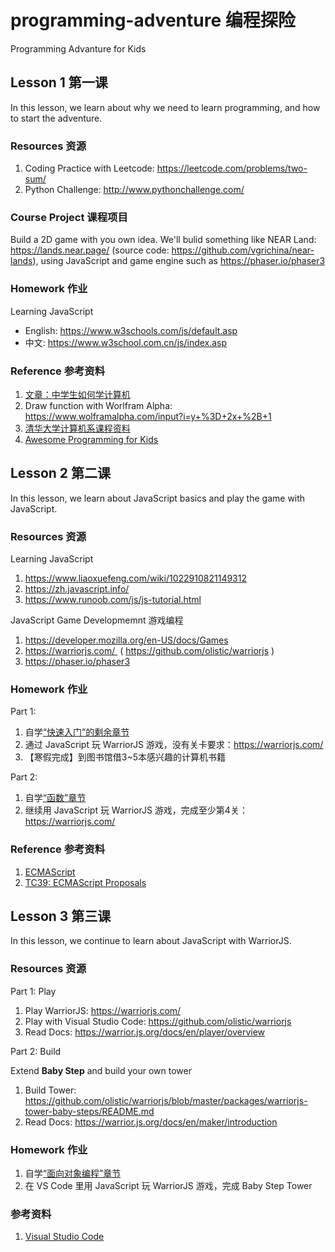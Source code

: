 # programming-adventure 编程探险
Programming Advanture for Kids


## Lesson 1 第一课

In this lesson, we learn about why we need to learn programming, and how to start the adventure. 

### Resources 资源

1. Coding Practice with Leetcode: https://leetcode.com/problems/two-sum/
2. Python Challenge: http://www.pythonchallenge.com/

### Course Project 课程项目

Build a 2D game with you own idea. We'll bulid something like NEAR Land: https://lands.near.page/ (source code: https://github.com/vgrichina/near-lands),  using JavaScript and game engine such as https://phaser.io/phaser3

### Homework 作业

Learning JavaScript
  - English: https://www.w3schools.com/js/default.asp
  - 中文: https://www.w3school.com.cn/js/index.asp

### Reference 参考资料

1. [文章：中学生如何学计算机](https://mp.weixin.qq.com/s/tRkzZYquASSXTN-Q6sEeYA)
2. Draw function with Worlfram Alpha: https://www.wolframalpha.com/input?i=y+%3D+2x+%2B+1
3. [清华大学计算机系课程资料](https://github.com/PKUanonym/REKCARC-TSC-UHT)
4. [Awesome Programming for Kids](https://github.com/HollyAdele/awesome-programming-for-kids)


## Lesson 2 第二课

In this lesson, we learn about JavaScript basics and play the game with JavaScript. 

### Resources 资源

Learning JavaScript
1. https://www.liaoxuefeng.com/wiki/1022910821149312
2. https://zh.javascript.info/
3. https://www.runoob.com/js/js-tutorial.html

JavaScript Game Developmemnt 游戏编程
1. https://developer.mozilla.org/en-US/docs/Games
2. https://warriorjs.com/  ( https://github.com/olistic/warriorjs )
3. https://phaser.io/phaser3

### Homework 作业

Part 1:

1. 自学[“快速入门”的剩余章节](https://www.liaoxuefeng.com/wiki/1022910821149312/1023020925712064)
2. 通过 JavaScript 玩 WarriorJS 游戏，没有关卡要求：https://warriorjs.com/
3. 【寒假完成】到图书馆借3~5本感兴趣的计算机书籍

Part 2:

1. 自学[“函数”章节](https://www.liaoxuefeng.com/wiki/1022910821149312/1023021053637728)
2. 继续用 JavaScript 玩 WarriorJS 游戏，完成至少第4关：https://warriorjs.com/


### Reference 参考资料

1. [ECMAScript](https://en.wikipedia.org/wiki/ECMAScript)
2. [TC39: ECMAScript Proposals](https://github.com/tc39/proposals)


## Lesson 3 第三课

In this lesson, we continue to learn about JavaScript with WarriorJS.

### Resources 资源

Part 1: Play

1. Play WarriorJS: https://warriorjs.com/
2. Play with Visual Studio Code: https://github.com/olistic/warriorjs
3. Read Docs: https://warrior.js.org/docs/en/player/overview

Part 2: Build

Extend **Baby Step** and build your own tower

1. Build Tower: https://github.com/olistic/warriorjs/blob/master/packages/warriorjs-tower-baby-steps/README.md 
2. Read Docs: https://warrior.js.org/docs/en/maker/introduction

### Homework 作业

1. 自学[“面向对象编程”章节](https://www.liaoxuefeng.com/wiki/1022910821149312/1023022126220448)
2. 在 VS Code 里用 JavaScript 玩 WarriorJS 游戏，完成 Baby Step Tower

### 参考资料

1. [Visual Studio Code](https://code.visualstudio.com/)

